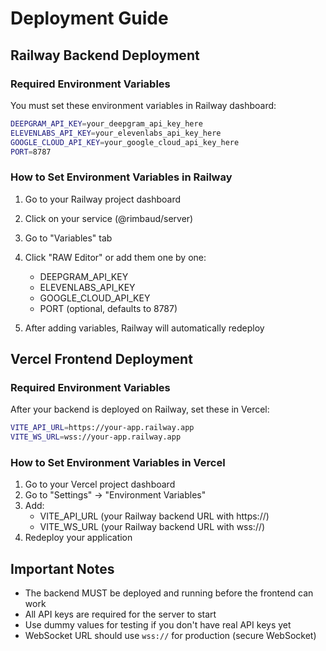 # Deployment Guide

## Railway Backend Deployment

### Required Environment Variables

You must set these environment variables in Railway dashboard:

```bash
DEEPGRAM_API_KEY=your_deepgram_api_key_here
ELEVENLABS_API_KEY=your_elevenlabs_api_key_here
GOOGLE_CLOUD_API_KEY=your_google_cloud_api_key_here
PORT=8787
```

### How to Set Environment Variables in Railway

1. Go to your Railway project dashboard
2. Click on your service (@rimbaud/server)
3. Go to "Variables" tab
4. Click "RAW Editor" or add them one by one:
   - DEEPGRAM_API_KEY
   - ELEVENLABS_API_KEY
   - GOOGLE_CLOUD_API_KEY
   - PORT (optional, defaults to 8787)

5. After adding variables, Railway will automatically redeploy

## Vercel Frontend Deployment

### Required Environment Variables

After your backend is deployed on Railway, set these in Vercel:

```bash
VITE_API_URL=https://your-app.railway.app
VITE_WS_URL=wss://your-app.railway.app
```

### How to Set Environment Variables in Vercel

1. Go to your Vercel project dashboard
2. Go to "Settings" → "Environment Variables"
3. Add:
   - VITE_API_URL (your Railway backend URL with https://)
   - VITE_WS_URL (your Railway backend URL with wss://)
4. Redeploy your application

## Important Notes

- The backend MUST be deployed and running before the frontend can work
- All API keys are required for the server to start
- Use dummy values for testing if you don't have real API keys yet
- WebSocket URL should use `wss://` for production (secure WebSocket)